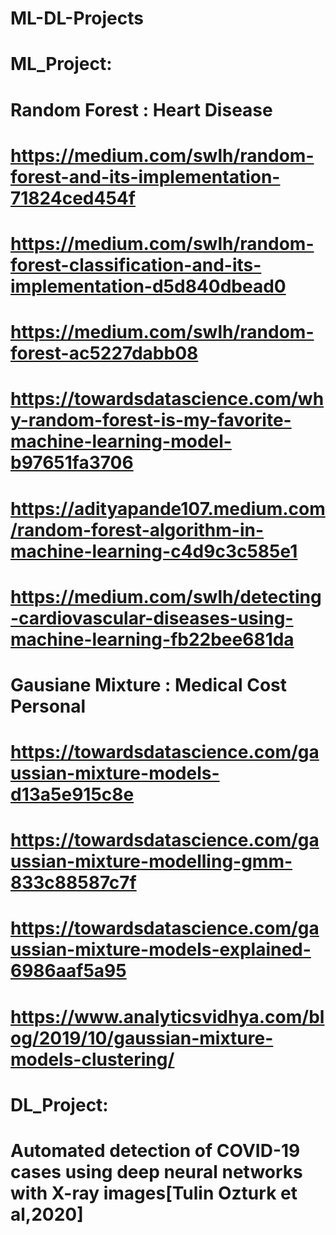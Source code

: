 # ML-DL-Projects
# ML_Project:
# Random Forest : Heart Disease
# https://medium.com/swlh/random-forest-and-its-implementation-71824ced454f
# https://medium.com/swlh/random-forest-classification-and-its-implementation-d5d840dbead0
# https://medium.com/swlh/random-forest-ac5227dabb08
# https://towardsdatascience.com/why-random-forest-is-my-favorite-machine-learning-model-b97651fa3706
# https://adityapande107.medium.com/random-forest-algorithm-in-machine-learning-c4d9c3c585e1
# https://medium.com/swlh/detecting-cardiovascular-diseases-using-machine-learning-fb22bee681da
# Gausiane Mixture : Medical Cost Personal
# https://towardsdatascience.com/gaussian-mixture-models-d13a5e915c8e
# https://towardsdatascience.com/gaussian-mixture-modelling-gmm-833c88587c7f
# https://towardsdatascience.com/gaussian-mixture-models-explained-6986aaf5a95
# https://www.analyticsvidhya.com/blog/2019/10/gaussian-mixture-models-clustering/
# DL_Project:
# Automated detection of COVID-19 cases using deep neural networks with X-ray images[Tulin Ozturk et al,2020]
